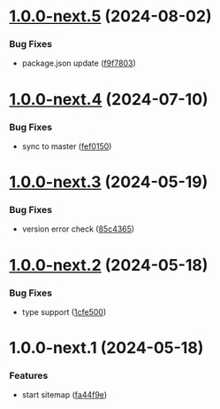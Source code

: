 # [1.0.0-next.5](https://github.com/jl917/rspress-plugin-sitemap/compare/v1.0.0-next.4...v1.0.0-next.5) (2024-08-02)


### Bug Fixes

* package.json update ([f9f7803](https://github.com/jl917/rspress-plugin-sitemap/commit/f9f780351102cdb844bf023888aab25f174ca2bf))

# [1.0.0-next.4](https://github.com/jl917/rspress-plugin-sitemap/compare/v1.0.0-next.3...v1.0.0-next.4) (2024-07-10)


### Bug Fixes

* sync to master ([fef0150](https://github.com/jl917/rspress-plugin-sitemap/commit/fef0150bb7e1cdac21c44cd6ca13e1fc58608b9c))

# [1.0.0-next.3](https://github.com/jl917/rspress-plugin-sitemap/compare/v1.0.0-next.2...v1.0.0-next.3) (2024-05-19)


### Bug Fixes

* version error check ([85c4365](https://github.com/jl917/rspress-plugin-sitemap/commit/85c43657c4c68956409ea6ee3aa559f330a88d97))

# [1.0.0-next.2](https://github.com/jl917/rspress-plugin-sitemap/compare/v1.0.0-next.1...v1.0.0-next.2) (2024-05-18)


### Bug Fixes

* type support ([1cfe500](https://github.com/jl917/rspress-plugin-sitemap/commit/1cfe500569b70adef0b0e8608d4d4c640ca48489))

# 1.0.0-next.1 (2024-05-18)


### Features

* start sitemap ([fa44f9e](https://github.com/jl917/rspress-plugin-sitemap/commit/fa44f9e53a171cc7dfa2276b4d11695f36244a56))
